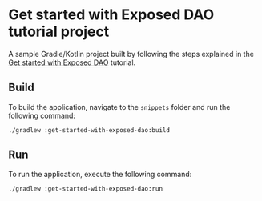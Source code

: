# Get started with Exposed DAO tutorial project

A sample Gradle/Kotlin project built by following the steps explained in
the [Get started with Exposed DAO](https://www.jetbrains.com/help/exposed/get-started-with-exposed-dao.html)
tutorial.

## Build

To build the application, navigate to the `snippets` folder and run the following command:

```shell
./gradlew :get-started-with-exposed-dao:build
```

## Run

To run the application, execute the following command:

```bash
./gradlew :get-started-with-exposed-dao:run
```
